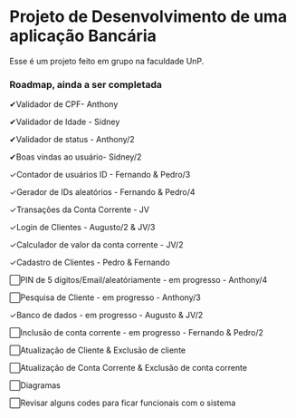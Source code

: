 # Projeto de Desenvolvimento de uma aplicação Bancária
Esse é um projeto feito em grupo na faculdade UnP.

### Roadmap, ainda a ser completada
✔Validador de CPF- Anthony

✔Validador de Idade - Sidney

✔Validador de status - Anthony/2

✔Boas vindas ao usuário- Sidney/2

✓Contador de usuários ID - Fernando & Pedro/3

✓Gerador de IDs aleatórios - Fernando & Pedro/4

✓Transações da Conta Corrente - JV

✓Login de Clientes - Augusto/2 & JV/3

✓Calculador de valor da conta corrente - JV/2

✓Cadastro de Clientes - Pedro & Fernando

⬜PIN de 5 dígitos/Email/aleatóriamente - em progresso - Anthony/4

⬜Pesquisa de Cliente - em progresso - Anthony/3

✓Banco de dados - em progresso - Augusto & JV/2

⬜Inclusão de conta corrente - em progresso - Fernando & Pedro/2

⬜Atualização de Cliente & Exclusão de cliente

⬜Atualização de Conta Corrente & Exclusão de conta corrente 

⬜Diagramas

⬜Revisar alguns codes para ficar funcionais com o sistema

